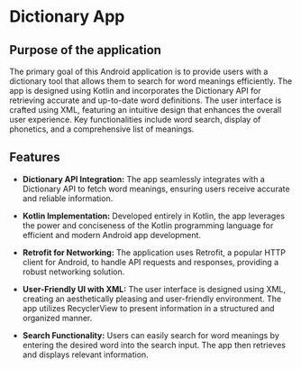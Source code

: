 # Dictionary App

## Purpose of the application

The primary goal of this Android application is to provide users with a dictionary tool that allows them to search for word meanings efficiently. The app is designed using Kotlin and incorporates the Dictionary API for retrieving accurate and up-to-date word definitions. The user interface is crafted using XML, featuring an intuitive design that enhances the overall user experience. Key functionalities include word search, display of phonetics, and a comprehensive list of meanings.

## Features

- **Dictionary API Integration:** The app seamlessly integrates with a Dictionary API to fetch word meanings, ensuring users receive accurate and reliable information.

- **Kotlin Implementation:** Developed entirely in Kotlin, the app leverages the power and conciseness of the Kotlin programming language for efficient and modern Android app development.

- **Retrofit for Networking:** The application uses Retrofit, a popular HTTP client for Android, to handle API requests and responses, providing a robust networking solution.

- **User-Friendly UI with XML:** The user interface is designed using XML, creating an aesthetically pleasing and user-friendly environment. The app utilizes RecyclerView to present information in a structured and organized manner.

- **Search Functionality:** Users can easily search for word meanings by entering the desired word into the search input. The app then retrieves and displays relevant information.
